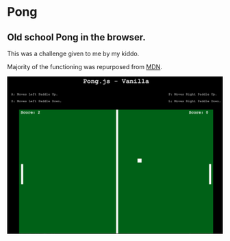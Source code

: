 # Pong

## Old school Pong in the browser. 

This was a challenge given to me by my kiddo.

Majority of the functioning was repurposed from [MDN](https://developer.mozilla.org/en-US/docs/Games/Tutorials/2D_Breakout_game_pure_JavaScript).

![Pong.JS Screenshot](/imgs/PongJS.png)

